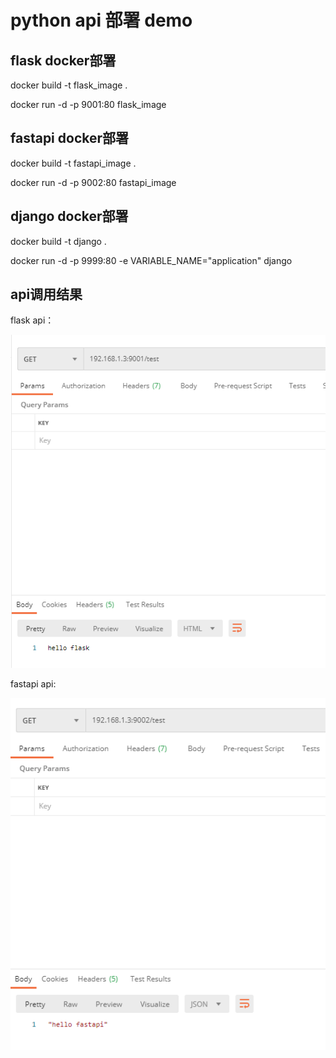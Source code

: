 # python api 部署 demo

## flask docker部署

docker build -t  flask_image .

docker run -d -p 9001:80  flask_image


## fastapi docker部署

docker build -t  fastapi_image .

docker run -d -p 9002:80  fastapi_image



## django docker部署

docker build -t django .

docker run -d -p 9999:80 -e VARIABLE_NAME="application" django

## api调用结果

flask api：

<img src="imgs/flask.png" />

fastapi  api:

<img src="imgs/fastapi.png" />


